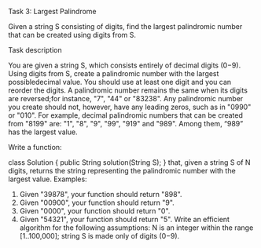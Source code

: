 Task 3: Largest Palindrome

Given a string S consisting  of digits, find the largest palindromic number that can be created using digits from S.

Task description

You are given a string S, which consists entirely of decimal digits (0−9). Using digits from S,
create a palindromic number with the largest possibledecimal value. You should use at least
one digit and you can reorder the digits. A palindromic number remains the same when its
digits are reversed;for instance, "7", "44" or "83238". Any palindromic number you create
should not, however, have any leading zeros, such as in "0990" or "010".
For example, decimal palindromic numbers that can be created from "8199" are: "1", "8",
"9", "99", "919" and "989". Among them, “989” has the largest value.

Write a function:

class Solution { public String solution(String S); }
that, given a string S of N digits, returns the string representing the palindromic number with
the largest value.
Examples:
1. Given "39878", your function should return "898".
2. Given "00900", your function should return "9".
3. Given "0000", your function should return "0".
4. Given "54321", your function should return "5".
Write an efficient algorithm for the following assumptions:
N is an integer within the range [1..100,000];
string S is made only of digits (0−9).